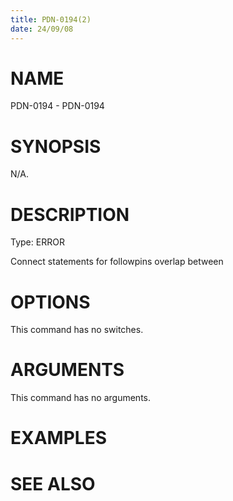 ```yaml
---
title: PDN-0194(2)
date: 24/09/08
---
```


# NAME

PDN-0194 - PDN-0194

# SYNOPSIS

N/A.

# DESCRIPTION

Type: ERROR

Connect statements for followpins overlap between

# OPTIONS

This command has no switches.

# ARGUMENTS

This command has no arguments.

# EXAMPLES

# SEE ALSO
